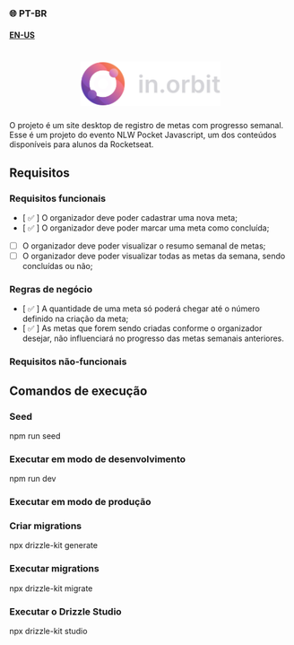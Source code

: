 ### 🌐 PT-BR
#### [EN-US](https://github.com/ArthurFakhouri/NLW-Pocket/blob/main/server/READMEENUS.md)

<h1 align="center">
    <img alt="NLW Pocket logo" title="#NLW-Pocket-logo" src="../.github/logo.svg" width="250px" />
</h1>

O projeto é um site desktop de registro de metas com progresso semanal. Esse é um projeto do evento NLW Pocket Javascript, um dos conteúdos disponíveis para alunos da Rocketseat.

## Requisitos

### Requisitos funcionais

- [ ✅ ] O organizador deve poder cadastrar uma nova meta;
- [ ✅ ] O organizador deve poder marcar uma meta como concluída;
- [  ] O organizador deve poder visualizar o resumo semanal de metas;
- [  ] O organizador deve poder visualizar todas as metas da semana, sendo concluídas ou não;

### Regras de negócio

- [ ✅ ] A quantidade de uma meta só poderá chegar até o número definido na criação da meta;
- [ ✅ ] As metas que forem sendo criadas conforme o organizador desejar, não influenciará no progresso das metas semanais anteriores.

### Requisitos não-funcionais

## Comandos de execução

### Seed
npm run seed

### Executar em modo de desenvolvimento
npm run dev

### Executar em modo de produção

### Criar migrations
npx drizzle-kit generate

### Executar migrations
npx drizzle-kit migrate

### Executar o Drizzle Studio
npx drizzle-kit studio


